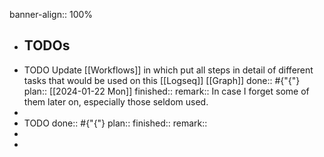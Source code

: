banner-align:: 100%

- ## TODOs
- TODO  Update [[Workflows]] in which put all steps in detail of different tasks that would be used on this [[Logseq]] [[Graph]] 
  done:: #{"{"}
  plan:: [[2024-01-22 Mon]]
  finished::
  remark:: In case I forget some of them later on, especially those seldom used.
-
- TODO 
  done:: #{"{"}
  plan:: 
  finished::
  remark::
-
-